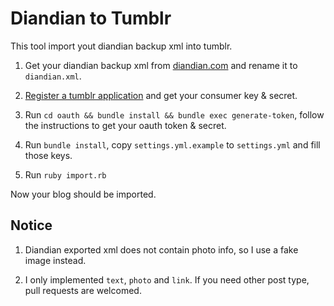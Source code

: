 # Diandian to Tumblr

This tool import yout diandian backup xml into tumblr.

1. Get your diandian backup xml from [diandian.com](http://diandian.com) and rename it to `diandian.xml`.

1. [Register a tumblr application](https://www.tumblr.com/oauth/apps) and get your consumer key & secret.

1. Run `cd oauth && bundle install && bundle exec generate-token`, follow the instructions to get your oauth token & secret.

1. Run `bundle install`, copy `settings.yml.example` to `settings.yml` and fill those keys.

1. Run `ruby import.rb`

Now your blog should be imported.

## Notice

1. Diandian exported xml does not contain photo info, so I use a fake image instead.

2. I only implemented `text`, `photo` and `link`. If you need other post type, pull requests are welcomed.
